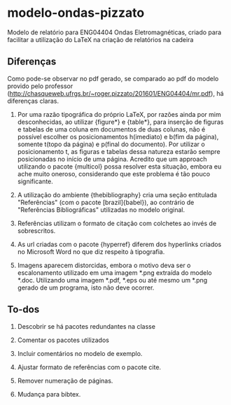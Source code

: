 # modelo-ondas-pizzato
Modelo de relatório para ENG04404 Ondas Eletromagnéticas, criado para facilitar a utilização do LaTeX na criação de relatórios na cadeira

## Diferenças
Como pode-se observar no pdf gerado, se comparado ao pdf do modelo provido pelo professor (http://chasqueweb.ufrgs.br/~roger.pizzato/201601/ENG04404/mr.pdf), há diferenças claras. 

1. Por uma razão tipográfica do próprio LaTeX, por razões ainda por mim desconhecidas, ao utilizar {figure\*} e {table\*}, para inserção de figuras e tabelas de uma coluna em documentos de duas colunas, não é possível escolher os posicionamentos h(imediato) e b(fim da página), somente t(topo da página) e p(final do documento). Por utilizar o posicionamento t, as figuras e tabelas dessa natureza estarão sempre posicionadas no início de uma página. Acredito que um approach utilizando o pacote {multicol} possa resolver esta situação, embora eu ache muito oneroso, considerando que este problema é tão pouco significante.

2. A utilização do ambiente {thebibliography} cria uma seção entitulada "Referências" (com o pacote [brazil]{babel}), ao contrário de "Referências Bibliográficas" utilizadas no modelo original.

3. Referências utilizam o formato de citação com colchetes ao invés de sobrescritos.

4. As url criadas com o pacote {hyperref} diferem dos hyperlinks criados no Microsoft Word no que diz respeito à tipografia.

5. Imagens aparecem distorcidas, embora o motivo deva ser o escalonamento utilizado em uma imagem *.png extraída do modelo *.doc. Utilizando uma imagem *.pdf, *.eps ou até mesmo um *.png gerado de um programa, isto não deve ocorrer.

## To-dos

1. Descobrir se há pacotes redundantes na classe

2. Comentar os pacotes utilizados

3. Incluir comentários no modelo de exemplo.

4. Ajustar formato de referências com o pacote cite.

5. Remover numeração de páginas.

6. Mudança para bibtex.



